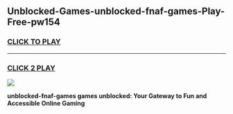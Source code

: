 
## Unblocked-Games-unblocked-fnaf-games-Play-Free-pw154
<h3>
<a href="https://premium76.site?title=unblocked-fnaf-games&ref=19M">CLICK TO PLAY</a></h3>
<hr>

<h3>
<a href="https://premium76.site?title=unblocked-fnaf-games&ref=19M">CLICK 2 PLAY</a>
  
</h3>

<a href="https://premium76.site?title=unblocked-fnaf-games&ref=19M"><img src="https://clearcache.store/games.png"></a>


**unblocked-fnaf-games games unblocked: Your Gateway to Fun and Accessible Online Gaming**
